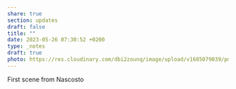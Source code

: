 ```yaml
---
share: true
section: updates
draft: false
title: ""
date: 2023-05-26 07:30:52 +0200
type: _notes
draft: true
photo: https://res.cloudinary.com/dbi2zounq/image/upload/v1685079039/pm2azukd9al51zvcgob1.jpg
---
```



First scene from Nascosto

